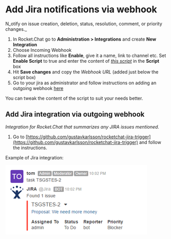 # Add Jira notifications via webhook

N_otify on issue creation, deletion, status, resolution, comment, or priority changes._

1. In Rocket.Chat go to **Administration > Integrations** and create **New Integration**
2. Choose Incoming Webhook
3. Follow all instructions like **Enable**, give it a name, link to channel etc. Set **Enable Script** to true and enter the content of [_this script_](https://github.com/malko/rocketchat-jira-hook/blob/master/jira-rocketchat-hook.js) in the **Script** box
4. Hit **Save changes** and copy the _Webhook URL_ (added just below the script box)
5. Go to your jira as administrator and follow instructions on adding an outgoing webhook [here](https://developer.atlassian.com/jiradev/jira-apis/webhooks#Webhooks-configureConfiguringawebhook)

You can tweak the content of the script to suit your needs better.

## Add Jira integration via outgoing webhook

_Integration for Rocket.Chat that summarizes any JIRA issues mentioned._

1. Go to [https://github.com/gustavkarlsson/rocketchat-jira-trigger](https://github.com/gustavkarlsson/rocketchat-jira-trigger) and follow the instructions.

Example of Jira integration:

![Jira integration](../../../../.gitbook/assets/Jira-webhook.png)
